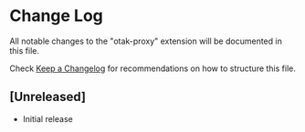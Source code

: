 # Change Log

All notable changes to the "otak-proxy" extension will be documented in this file.

Check [Keep a Changelog](http://keepachangelog.com/) for recommendations on how to structure this file.

## [Unreleased]

- Initial release